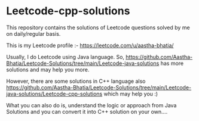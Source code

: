 # Leetcode-cpp-solutions
This repository contains the solutions of Leetcode questions solved by me on daily/regular basis. 

This is my Leetcode profile :- https://leetcode.com/u/aastha-bhatia/

Usually, I do Leetcode using Java language. So, https://github.com/Aastha-Bhatia/Leetcode-Solutions/tree/main/Leetcode-java-solutions has more solutions and may help you more. 

However, there are some solutions in C++ language also https://github.com/Aastha-Bhatia/Leetcode-Solutions/tree/main/Leetcode-java-solutions/Leetcode-cpp-solutions which may help you :)

What you can also do is, understand the logic or approach from Java Solutions and you can convert it into C++ solution on your own....
